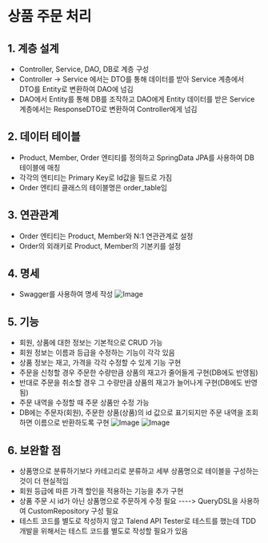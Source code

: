 # 상품 주문 처리
## 1. 계층 설계
- Controller, Service, DAO, DB로 계층 구성
- Controller -> Service 에서는 DTO를 통해 데이터를 받아 Service 계층에서 DTO를 Entity로 변환하여 DAO에 넘김
- DAO에서 Entity를 통해 DB를 조작하고 DAO에게 Entity 데이터를 받은 Service 계층에서는 ResponseDTO로 변환하여 Controller에게 넘김
## 2. 데이터 테이블
- Product, Member, Order 엔티티를 정의하고 SpringData JPA를 사용하여 DB 테이블에 매칭
- 각각의 엔티티는 Primary Key로 Id값을 필드로 가짐
- Order 엔티티 클래스의 테이블명은 order_table임
## 3. 연관관계
- Order 엔티티는 Product, Member와 N:1 연관관계로 설정
- Order의 외래키로 Product, Member의 기본키를 설정
## 4. 명세
- Swagger를 사용하여 명세 작성
![Image](https://github.com/user-attachments/assets/ed45dc06-490c-447a-bb2f-c1c2d8fe3ef3)
## 5. 기능
- 회원, 상품에 대한 정보는 기본적으로 CRUD 가능
- 회원 정보는 이름과 등급을 수정하는 기능이 각각 있음
- 상품 정보는 재고, 가격을 각각 수정할 수 있게 기능 구현
- 주문을 신청할 경우 주문한 수량만큼 상품의 재고가 줄어들게 구현(DB에도 반영됨)
- 반대로 주문을 취소할 경우 그 수량만큼 상품의 재고가 늘어나게 구현(DB에도 반영됨)
- 주문 내역을 수정할 때 주문 상품만 수정 가능
- DB에는 주문자(회원), 주문한 상품(상품)의 id 값으로 표기되지만 주문 내역을 조회하면 이름으로 반환하도록 구현
![Image](https://github.com/user-attachments/assets/561eca7e-3061-4789-9a0c-415605808e12)
![Image](https://github.com/user-attachments/assets/720b0523-f673-402f-a40d-c72a22f966e9)
## 6. 보완할 점
- 상품명으로 분류하기보다 카테고리로 분류하고 세부 상품명으로 테이블을 구성하는 것이 더 현실적임
- 회원 등급에 따른 가격 할인을 적용하는 기능을 추가 구현
- 상품 주문 시 id가 아닌 상품명으로 주문하게 수정 필요 ----> QueryDSL을 사용하여 CustomRepository 구성 필요
- 테스트 코드를 별도로 작성하지 않고 Talend API Tester로 테스트를 했는데 TDD 개발을 위해서는 테스트 코드를 별도로 작성할 필요가 있음
